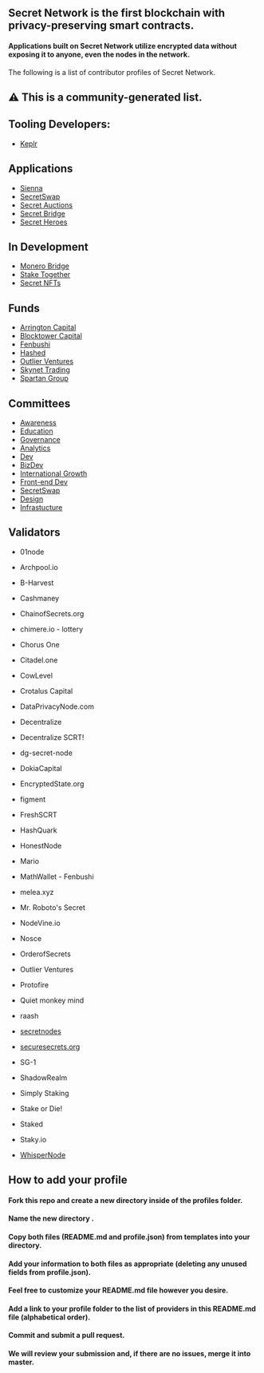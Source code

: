 ## Secret Network is the first blockchain with privacy-preserving smart contracts. 

#### Applications built on Secret Network utilize encrypted data without exposing it to anyone, even the nodes in the network.

The following is a list of contributor profiles of Secret Network.

⚠️ This is a community-generated list.
-----------------------------

## Tooling Developers:

* [Keplr]()

## Applications

* [Sienna]()
* [SecretSwap](https://github.com/SecretFoundation/Profiles/tree/main/contributors/Applications/SecretSwap)
* [Secret Auctions](https://github.com/SecretFoundation/Profiles/blob/main/contributors/Applications/SecretAuctions/README.md)
* [Secret Bridge](https://github.com/SecretFoundation/Profiles/blob/main/contributors/Applications/SecretBridge/README.md)
* [Secret Heroes](https://github.com/SecretFoundation/Profiles/blob/main/contributors/Applications/SecretHeroes/README.md)

## In Development
* [Monero Bridge]()
* [Stake Together]()
* [Secret NFTs]()

## Funds
* [Arrington Capital](https://github.com/SecretFoundation/Profiles/blob/main/contributors/Funds/Arrington%20Capital.md)
* [Blocktower Capital](https://github.com/SecretFoundation/Profiles/blob/main/contributors/Funds/Blocktower%20Capital.md)
* [Fenbushi](https://github.com/SecretFoundation/Profiles/blob/main/contributors/Funds/Fenbushi.md)
* [Hashed](https://github.com/SecretFoundation/Profiles/blob/main/contributors/Funds/Hashed.md)
* [Outlier Ventures](https://github.com/SecretFoundation/Profiles/blob/main/contributors/Funds/Outlier%20Ventures.md)
* [Skynet Trading](https://github.com/SecretFoundation/Profiles/blob/main/contributors/Funds/Skynet%20Trading.md)
* [Spartan Group](https://github.com/SecretFoundation/Profiles/blob/main/contributors/Funds/Skynet%20Trading.md)

## Committees 
* [Awareness](https://github.com/SecretFoundation/Profiles/blob/main/contributors/Committees/Awareness.md)
* [Education](https://github.com/SecretFoundation/Profiles/blob/main/contributors/Committees/Education.md)
* [Governance](https://github.com/SecretFoundation/Profiles/blob/main/contributors/Committees/Governance.md)
* [Analytics](https://github.com/SecretFoundation/Profiles/blob/main/contributors/Committees/Analytics.md)
* [Dev](https://github.com/SecretFoundation/Profiles/blob/main/contributors/Committees/Dev.md)
* [BizDev](https://github.com/SecretFoundation/Profiles/blob/main/contributors/Committees/BizDev.md)
* [International Growth](https://github.com/SecretFoundation/Profiles/blob/main/contributors/Committees/International.md)
* [Front-end Dev](https://github.com/SecretFoundation/Profiles/blob/main/contributors/Committees/Front-end.md)
* [SecretSwap](https://github.com/SecretFoundation/Profiles/blob/main/contributors/Committees/SecretSwap.md)
* [Design](https://github.com/SecretFoundation/Profiles/blob/main/contributors/Committees/Design.md)
* [Infrastucture](https://github.com/SecretFoundation/Profiles/blob/main/contributors/Committees/Infrastructure.md)

## Validators

* 01node

* Archpool.io

* B-Harvest

* Cashmaney

* ChainofSecrets.org

* chimere.io - lottery

* Chorus One

* Citadel.one

* CowLevel

* Crotalus Capital 

* DataPrivacyNode.com

* Decentralize

* Decentralize SCRT!

* dg-secret-node

* DokiaCapital

* EncryptedState.org

* figment

* FreshSCRT

* HashQuark

* HonestNode

* Mario

* MathWallet - Fenbushi

* melea.xyz

* Mr. Roboto's Secret

* NodeVine.io

* Nosce

* OrderofSecrets

* Outlier Ventures

* Protofire

* Quiet monkey mind

* raash

* [secretnodes](https://github.com/SecretFoundation/Profiles/tree/main/contributors/Validators/secretnodes)

* [securesecrets.org](https://github.com/SecretFoundation/Profiles/tree/main/contributors/Validators/Secure%20Secrets)

* SG-1

* ShadowRealm

* Simply Staking

* Stake or Die! 

* Staked

* Staky.io

* [WhisperNode](https://github.com/SecretFoundation/Profiles/tree/main/contributors/Validators/WhisperNode)

## How to add your profile

#### Fork this repo and create a new directory inside of the profiles folder.

#### Name the new directory <your-validator-name>.
  
#### Copy both files (README.md and profile.json) from templates into your directory.

#### Add your information to both files as appropriate (deleting any unused fields from profile.json).

#### Feel free to customize your README.md file however you desire.

#### Add a link to your profile folder to the list of providers in this README.md file (alphabetical order).

#### Commit and submit a pull request.

#### We will review your submission and, if there are no issues, merge it into master.
